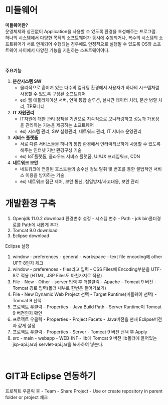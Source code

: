 # 미들웨어

**미들웨어란?** <br>
운영체제와 상관없이 Application을 사용할 수 있도록 환경을 조성해주는 프로그램.<br>
하나의 시스템에서 다양한 목적의 소프트웨어가 동시에 수행되거나, 복수의 시스템의 소프트웨어가 서로 연계되어 수행되는 경우에도 안정적으로 실행될 수 있도록 OS와 소프트웨어 사이에서 다양한 기능을 지원하는 소프트웨어이다.<br>

<br>

**주요기능** <br>
1. **분산시스템 SW**
   - 물리적으로 흩어져 있는 다수의 컴퓨팅 환경에서 사용자가 하나의 시스템처럼 사용할 수 있도록 구성된 소프트웨어
   - ex) 웹 애플리케이션 서버, 연계 통합 솔루션, 실시간 데이터 처리, 분산 병렬 처리, TP모니터
3. **IT 자원관리**
   - IT자원에 대한 관리 정책을 기반으로 지속적으로 모니터링하고 성능과 가용성을 관리하는 기능을 제공하는 소프트웨어
   - ex) 시스템 관리, SW 실행관리, 네트워크 관리, IT 서비스 운영관리    
5. **서비스 플랫폼**
   - 서로 다른 서비스들을 하나의 통합 환경에서 인터랙티브하게 사용할 수 있도록 해주는 인터넷 기반 환경구성 기술
   - ex) IoT플랫폼, 클라우드 서비스 플랫폼, UI/UX 프레임워크, CDN
7. **네트워크 보안**
   - 네트워크에 연결된 호스트들의 송수신 정보 탈취 및 변조를 통한 불법적인 서비스 이용을 방지하는 기술
   - ex) 네트워크 접근 제어, 보안 통신, 침입방지/사고대응, 보안 관리

# 개발환경 구축
1. Openjdk 11.0.2 download
   환경변수 설정 - 시스템 변수 - Path - jdk bin폴더경로를 Path에 새롭게 추가
3. Tomcat 9.0 download
5. Eclipse download
   
Eclipse 설정
1. window - preferences - general - workspace - text file encoding에 other UFT-8인지 체크
2. window - preferences - files라고 입력 - CSS Files에 Encoding부분을 UTF-8로 적용 (HTML, JSP Files도 마찬가지로 적용)
3. File - New - Other - server 입력 후 더블클릭 - Apache - Tomcat 9 버전 - Tomcat 경로 입력(폴더 내부로 한번은 들어가보기)
4. File - New Dynamic Web Project 선택 - Target Runtime(미들웨어 선택) - Tomcat 9 선택
5. 프로젝트 우클릭 - Properties - Java Build Path - Server Runtime이 Tomcat 9 버전인지 확인
6. 프로젝트 우클릭 - Properties - Project Facets - Java버전을 현재 Eclipse버전과 같게 설정
7. 프로젝트 우클릭 - Properties - Server - Tomcat 9 버전 선택 후 Apply
8. src - main - webapp - WEB-INF - lib에 Tomcat 9 버전 lib폴더에 들어있는 jsp-api.jar과 servlet-api.jar을 복사하여 넣는다.

<br>

# GIT과 Eclipse 연동하기
프로젝트 우클릭 후 - Team - Share Project - Use or create repository in parent folder or project 체크
   
